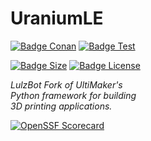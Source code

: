 # UraniumLE

[![Badge Conan]][Conan]
[![Badge Test]][Test]

[![Badge Size]][Size]
[![Badge License]][License]

*LulzBot Fork of UltiMaker's*  
*Python framework for building*  
*3D printing applications.*

[![OpenSSF Scorecard](https://api.securityscorecards.dev/projects/github.com/lulzbot3d/UraniumLE/badge)](https://api.securityscorecards.dev/projects/github.com/lulzbot3d/UraniumLE)

<!----------------------------------------------------------------------------->

[Conan]: https://github.com/lulzbot3d/UraniumLE/actions/workflows/conan-package.yml
[Test]: https://github.com/lulzbot3d/UraniumLE/actions/workflows/unit-test.yml

[License]: LICENSE
[Size]: https://github.com/lulzbot3d/UraniumLE

<!---------------------------------[ Badges ]---------------------------------->

[Badge License]: https://img.shields.io/badge/License-LGPL3-336887.svg?style=for-the-badge&logo=GNU
[Badge Conan]: https://img.shields.io/github/actions/workflow/status/lulzbot3d/UraniumLE/conan-package.yml?style=for-the-badge&color=4c6987&logo=Conan&label=Conan%20Package
[Badge Test]: https://img.shields.io/github/actions/workflow/status/lulzbot3d/UraniumLE/unit-test.yml?style=for-the-badge&color=584674&logo=Codacy&label=Unit%20Test
[Badge Size]: https://img.shields.io/github/repo-size/lulzbot3d/UraniumLE?style=for-the-badge&logoColor=white&color=446a30&logo=GoogleAnalytics
